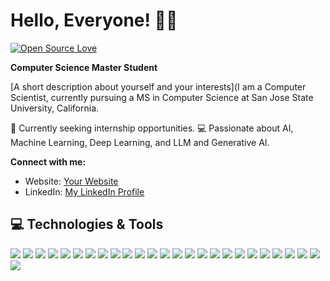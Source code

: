 # Hello, Everyone! 👋🏻

[![Open Source Love](https://badges.frapsoft.com/os/v1/open-source.png?v=103)](https://github.com/ellerbrock/open-source-badges/) 

**Computer Science Master Student**

[A short description about yourself and your interests](I am a Computer Scientist, currently pursuing a MS in Computer Science at San Jose State University, California.

🔎   Currently seeking internship opportunities.
💻   Passionate about AI, Machine Learning, Deep Learning, and LLM and Generative AI.

**Connect with me:**

* Website: [Your Website](https://www.yourwebsite.com)
* LinkedIn: [My LinkedIn Profile](https://www.linkedin.com/in/nahal-bagheri/)

## 💻 Technologies & Tools

![](https://img.shields.io/badge/Code-Python-blue?style=flat&logo=Python&logoColor=white)
![](https://img.shields.io/badge/Code-R-blue?style=flat&logo=R&logoColor=white)
![](https://img.shields.io/badge/Code-Java-orange?style=flat&logo=Java&logoColor=white)
![](https://img.shields.io/badge/Code-C-blue?style=flat&logo=C&logoColor=white)
![](https://img.shields.io/badge/Code-C++-blue?style=flat&logo=c%2B%2B&logoColor=white)
![](https://img.shields.io/badge/DataStructure-Expert-blue?style=flat)
![](https://img.shields.io/badge/Database-SQL-orange?style=flat&logo=MySQL&logoColor=white)
![](https://img.shields.io/badge/Code-MATLAB-orange?style=flat&logo=Mathworks&logoColor=white)
![](https://img.shields.io/badge/BigData-Hadoop-blue?style=flat&logo=ApacheHadoop&logoColor=white)
![](https://img.shields.io/badge/MachineLearning-Mahout-blue?style=flat)
![](https://img.shields.io/badge/Network-CiscoPacketTracer-brightgreen?style=flat)
![](https://img.shields.io/badge/Network-GNS3-brightgreen?style=flat&logo=GNS3&logoColor=white)
![](https://img.shields.io/badge/Tool-Wireshark-brightgreen?style=flat&logo=Wireshark&logoColor=white)
![](https://img.shields.io/badge/MLLibrary-PyTorch-red?style=flat&logo=PyTorch&logoColor=white)
![](https://img.shields.io/badge/DataAnalysis-Pandas-blue?style=flat&logo=Pandas&logoColor=white)
![](https://img.shields.io/badge/MLLibrary-TensorFlow-orange?style=flat&logo=TensorFlow&logoColor=white)
![](https://img.shields.io/badge/Library-Numpy-blue?style=flat&logo=Numpy&logoColor=white)
![](https://img.shields.io/badge/Library-Matplotlib-blue?style=flat&logo=Matplotlib&logoColor=white)
![](https://img.shields.io/badge/Code-X86Assembly-orange?style=flat)
![](https://img.shields.io/badge/Skill-SolderExperience-blue?style=flat)
![](https://img.shields.io/badge/Skill-ProblemSolving-brightgreen?style=flat)
![](https://img.shields.io/badge/Skill-Research-brightgreen?style=flat)
![](https://img.shields.io/badge/Skill-Communication-brightgreen?style=flat)
![](https://img.shields.io/badge/Tool-JIRA-blue?style=flat&logo=Jira&logoColor=white)
![](https://img.shields.io/badge/Tool-Git-orange?style=flat&logo=Git&logoColor=white)
![](https://img.shields.io/badge/System-OperatingSystems-blue?style=flat)


